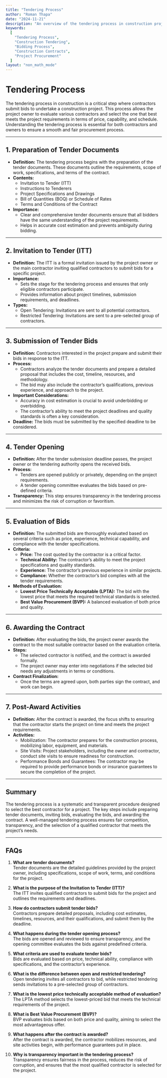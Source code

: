 ```yaml
---
title: "Tendering Process"
author: "Roman Thapa"
date: "2024-11-21"
description: "An overview of the tendering process in construction projects, outlining the steps and key considerations."
keywords:
  [
    "Tendering Process",
    "Construction Tendering",
    "Bidding Process",
    "Construction Contracts",
    "Project Procurement"
  ]
layout: "non_math_mode"
---
```


# Tendering Process

The tendering process in construction is a critical step where contractors submit bids to undertake a construction project. This process allows the project owner to evaluate various contractors and select the one that best meets the project requirements in terms of price, capability, and schedule. Understanding the tendering process is essential for both contractors and owners to ensure a smooth and fair procurement process.

---

## 1. **Preparation of Tender Documents**

   - **Definition:** The tendering process begins with the preparation of the tender documents. These documents outline the requirements, scope of work, specifications, and terms of the contract.
   - **Contents:**
     - Invitation to Tender (ITT)
     - Instructions to Tenderers
     - Project Specifications and Drawings
     - Bill of Quantities (BOQ) or Schedule of Rates
     - Terms and Conditions of the Contract
   - **Importance:**
     - Clear and comprehensive tender documents ensure that all bidders have the same understanding of the project requirements.
     - Helps in accurate cost estimation and prevents ambiguity during bidding.

---

## 2. **Invitation to Tender (ITT)**

   - **Definition:** The ITT is a formal invitation issued by the project owner or the main contractor inviting qualified contractors to submit bids for a specific project.
   - **Importance:**
     - Sets the stage for the tendering process and ensures that only eligible contractors participate.
     - Provides information about project timelines, submission requirements, and deadlines.
   - **Types:**
     - Open Tendering: Invitations are sent to all potential contractors.
     - Restricted Tendering: Invitations are sent to a pre-selected group of contractors.

---

## 3. **Submission of Tender Bids**

   - **Definition:** Contractors interested in the project prepare and submit their bids in response to the ITT.
   - **Process:**
     - Contractors analyze the tender documents and prepare a detailed proposal that includes the cost, timeline, resources, and methodology.
     - The bid may also include the contractor’s qualifications, previous experience, and approach to the project.
   - **Important Considerations:**
     - Accuracy in cost estimation is crucial to avoid underbidding or overbidding.
     - The contractor’s ability to meet the project deadlines and quality standards is often a key consideration.
   - **Deadline:** The bids must be submitted by the specified deadline to be considered.

---

## 4. **Tender Opening**

   - **Definition:** After the tender submission deadline passes, the project owner or the tendering authority opens the received bids.
   - **Process:**
     - Tenders are opened publicly or privately, depending on the project requirements.
     - A tender opening committee evaluates the bids based on pre-defined criteria.
   - **Transparency:** This step ensures transparency in the tendering process and minimizes the risk of corruption or favoritism.

---

## 5. **Evaluation of Bids**

   - **Definition:** The submitted bids are thoroughly evaluated based on several criteria such as price, experience, technical capability, and compliance with the tender specifications.
   - **Criteria:**
     - **Price:** The cost quoted by the contractor is a critical factor.
     - **Technical Ability:** The contractor’s ability to meet the project specifications and quality standards.
     - **Experience:** The contractor’s previous experience in similar projects.
     - **Compliance:** Whether the contractor’s bid complies with all the tender requirements.
   - **Methods of Evaluation:**
     - **Lowest Price Technically Acceptable (LPTA):** The bid with the lowest price that meets the required technical standards is selected.
     - **Best Value Procurement (BVP):** A balanced evaluation of both price and quality.

---

## 6. **Awarding the Contract**

   - **Definition:** After evaluating the bids, the project owner awards the contract to the most suitable contractor based on the evaluation criteria.
   - **Steps:**
     - The selected contractor is notified, and the contract is awarded formally.
     - The project owner may enter into negotiations if the selected bid needs any adjustments in terms or conditions.
   - **Contract Finalization:**
     - Once the terms are agreed upon, both parties sign the contract, and work can begin.

---

## 7. **Post-Award Activities**

   - **Definition:** After the contract is awarded, the focus shifts to ensuring that the contractor starts the project on time and meets the project requirements.
   - **Activities:**
     - Mobilization: The contractor prepares for the construction process, mobilizing labor, equipment, and materials.
     - Site Visits: Project stakeholders, including the owner and contractor, conduct site visits to ensure readiness for construction.
     - Performance Bonds and Guarantees: The contractor may be required to provide performance bonds or insurance guarantees to secure the completion of the project.

---

## Summary

The tendering process is a systematic and transparent procedure designed to select the best contractor for a project. The key steps include preparing tender documents, inviting bids, evaluating the bids, and awarding the contract. A well-managed tendering process ensures fair competition, transparency, and the selection of a qualified contractor that meets the project’s needs.

---

## FAQs

1. **What are tender documents?**  
   Tender documents are the detailed guidelines provided by the project owner, including specifications, scope of work, terms, and conditions for the project.

2. **What is the purpose of the Invitation to Tender (ITT)?**  
   The ITT invites qualified contractors to submit bids for the project and outlines the requirements and deadlines.

3. **How do contractors submit tender bids?**  
   Contractors prepare detailed proposals, including cost estimates, timelines, resources, and their qualifications, and submit them by the deadline.

4. **What happens during the tender opening process?**  
   The bids are opened and reviewed to ensure transparency, and the opening committee evaluates the bids against predefined criteria.

5. **What criteria are used to evaluate tender bids?**  
   Bids are evaluated based on price, technical ability, compliance with specifications, and the contractor’s experience.

6. **What is the difference between open and restricted tendering?**  
   Open tendering invites all contractors to bid, while restricted tendering sends invitations to a pre-selected group of contractors.

7. **What is the lowest price technically acceptable method of evaluation?**  
   The LPTA method selects the lowest-priced bid that meets the technical requirements of the project.

8. **What is Best Value Procurement (BVP)?**  
   BVP evaluates bids based on both price and quality, aiming to select the most advantageous offer.

9. **What happens after the contract is awarded?**  
   After the contract is awarded, the contractor mobilizes resources, and site activities begin, with performance guarantees put in place.

10. **Why is transparency important in the tendering process?**  
   Transparency ensures fairness in the process, reduces the risk of corruption, and ensures that the most qualified contractor is selected for the project.
